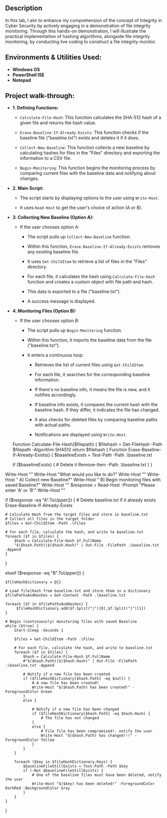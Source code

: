 
<h2>Description</h2>
In this lab, I aim to enhance my comprehension of the concept of Integrity in Cyber Security by actively engaging in a demonstration of file integrity monitoring. Through this hands-on demonstration, I will illustrate the practical implementation of hashing algorithms, alongside file integrity monitoring, by conducting live coding to construct a file integrity monitor.
  


<h2> Environments & Utilities Used: </h2>


- <b> Windows OS </b>
- <b> PowerShell ISE</b>
- <b> Notepad </b>
  


<h2>Project walk-through:</h2>

- <b>1. Defining Functions: </b> 

   - `Calculate-File-Hash`: This function calculates the SHA-512 hash of a given file and returns the hash value.

   - `Erase-Baseline-If-Already-Exists`: This function checks if the baseline file ("baseline.txt") exists and deletes it if it does.

   - `Collect-New-Baseline`: This function collects a new baseline by calculating hashes for files in the "Files" directory and exporting the information to a CSV file.

   - `Begin-Monitoring`: This function begins the monitoring process by comparing current files with the baseline data and notifying about changes.

- <b> 2. Main Script: </b>

   - The script starts by displaying options to the user using `Write-Host`.

   - It uses `Read-Host` to get the user's choice of action (A or B).

- <b> 3. Collecting New Baseline (Option A):</b>

   - If the user chooses option A:

     - The script pulls up `Collect-New-Baseline` function.

     - Within this function, `Erase-Baseline-If-Already-Exists` removes any existing baseline file.

     - It uses `Get-ChildItem` to retrieve a list of files in the "Files" directory.

     - For each file, it calculates the hash using `Calculate-File-Hash` function and creates a custom object with file path and hash.

     - This data is exported to a file ("baseline.txt").

     - A success message is displayed.

- <b> 4. Monitoring Files (Option B): </b>

   - If the user chooses option B:

     - The script pulls up `Begin-Monitoring` function.

     - Within this function, it imports the baseline data from the file ("baseline.txt").

     - It enters a continuous loop:

       - Retrieves the list of current files using `Get-ChildItem`.

       - For each file, it searches for the corresponding baseline information.

       - If there's no baseline info, it means the file is new, and it notifies accordingly.

       - If baseline info exists, it compares the current hash with the baseline hash. If they differ, it indicates the file has changed.

       - It also checks for deleted files by comparing baseline paths with actual paths.

       - Notifications are displayed using `Write-Host`.





  Function Calculate-File-Hash($filepath) {
    $filehash = Get-FileHash -Path $filepath -Algorithm SHA512
    return $filehash
}
Function Erase-Baseline-If-Already-Exists() {
    $baselineExists = Test-Path -Path .\baseline.txt

    if ($baselineExists) {
        # Delete it
        Remove-Item -Path .\baseline.txt
    }
}


Write-Host ""
Write-Host "What would you like to do?"
Write-Host ""
Write-Host "    A) Collect new Baseline?"
Write-Host "    B) Begin monitoring files with saved Baseline?"
Write-Host ""
$response = Read-Host -Prompt "Please enter 'A' or 'B'"
Write-Host ""

if ($response -eq "A".ToUpper()) {
    # Delete baseline.txt if it already exists
    Erase-Baseline-If-Already-Exists

    # Calculate Hash from the target files and store in baseline.txt
    # Collect all files in the target folder
    $files = Get-ChildItem -Path .\Files

    # For each file, calculate the hash, and write to baseline.txt
    foreach ($f in $files) {
        $hash = Calculate-File-Hash $f.FullName
        "$($hash.Path)|$($hash.Hash)" | Out-File -FilePath .\baseline.txt -Append
    }
    
}

elseif ($response -eq "B".ToUpper()) {
    
    $fileHashDictionary = @{}

    # Load file|hash from baseline.txt and store them in a dictionary
    $filePathsAndHashes = Get-Content -Path .\baseline.txt
    
    foreach ($f in $filePathsAndHashes) {
         $fileHashDictionary.add($f.Split("|")[0],$f.Split("|")[1])
    }

    # Begin (continuously) monitoring files with saved Baseline
    while ($true) {
        Start-Sleep -Seconds 1
        
        $files = Get-ChildItem -Path .\Files

        # For each file, calculate the hash, and write to baseline.txt
        foreach ($f in $files) {
            $hash = Calculate-File-Hash $f.FullName
            #"$($hash.Path)|$($hash.Hash)" | Out-File -FilePath .\baseline.txt -Append

            # Notify if a new file has been created
            if ($fileHashDictionary[$hash.Path] -eq $null) {
                # A new file has been created!
                Write-Host "$($hash.Path) has been created!" -ForegroundColor Green
            }
            else {

                # Notify if a new file has been changed
                if ($fileHashDictionary[$hash.Path] -eq $hash.Hash) {
                    # The file has not changed
                }
                else {
                    # File file has been compromised!, notify the user
                    Write-Host "$($hash.Path) has changed!!!" -ForegroundColor Yellow
                }
            }
        }

        foreach ($key in $fileHashDictionary.Keys) {
            $baselineFileStillExists = Test-Path -Path $key
            if (-Not $baselineFileStillExists) {
                # One of the baseline files must have been deleted, notify the user
                Write-Host "$($key) has been deleted!" -ForegroundColor DarkRed -BackgroundColor Gray
            }
        }
    }
}
